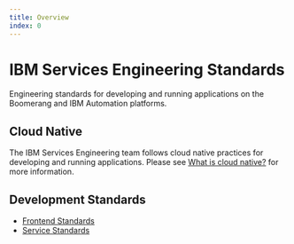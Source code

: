 ```yaml
---
title: Overview
index: 0
---
```


# IBM Services Engineering Standards

Engineering standards for developing and running applications on the Boomerang and IBM Automation platforms.

## Cloud Native

The IBM Services Engineering team follows cloud native practices for developing and running applications. Please see [What is cloud native?](https://console.bluemix.net/docs/cloud-native/overview.html#overview) for more information.

## Development Standards

- [Frontend Standards](frontend-standards)
- [Service Standards](service-standards)
